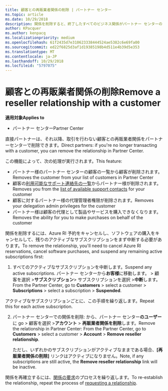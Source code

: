 ```yaml
---
title: 顧客との再販業者関係の削除 | パートナー センター
ms.topic: article
ms.date: 10/29/2018
description: 関係を削除すると、終了したすべてのビジネス関係がパートナー センターのビューから削除されます。
author: KPacquer
ms.author: kenpacq
ms.localizationpriority: medium
ms.openlocfilehash: 61f2435d7e310623338444524ae5382c6e69fa00
ms.sourcegitcommit: ed22f6825d3af1d19385198b4d511e4b39d5e353
ms.translationtype: MT
ms.contentlocale: ja-JP
ms.lasthandoff: 10/29/2018
ms.locfileid: "5797075"
---
```

# <a name="remove-a-reseller-relationship-with-a-customer"></a><span data-ttu-id="967ee-103">顧客との再販業者関係の削除</span><span class="sxs-lookup"><span data-stu-id="967ee-103">Remove a reseller relationship with a customer</span></span>

**<span data-ttu-id="967ee-104">適用対象</span><span class="sxs-lookup"><span data-stu-id="967ee-104">Applies to</span></span>**

-   <span data-ttu-id="967ee-105">パートナー センター</span><span class="sxs-lookup"><span data-stu-id="967ee-105">Partner Center</span></span>

<span data-ttu-id="967ee-106">直接パートナーは、それ以降、取引を行わない顧客との再販業者関係をパートナーセンターで削除できます。</span><span class="sxs-lookup"><span data-stu-id="967ee-106">Direct partners: if you're no longer transacting with a customer, you can remove the relationship in Partner Center.</span></span> 

<span data-ttu-id="967ee-107">この機能によって、次の処理が実行されます。</span><span class="sxs-lookup"><span data-stu-id="967ee-107">This feature:</span></span>
*  <span data-ttu-id="967ee-108">パートナー様のパートナー センターの顧客の一覧から顧客が削除されます。</span><span class="sxs-lookup"><span data-stu-id="967ee-108">Removes the customer from your list of customers in Partner Center</span></span>
*  <span data-ttu-id="967ee-109">顧客の[利用可能なサポート連絡先の一覧](assign-support-contacts.md)からパートナー様が削除されます。</span><span class="sxs-lookup"><span data-stu-id="967ee-109">Removes you from the [list of available support contacts](assign-support-contacts.md) for your customer</span></span>
*  <span data-ttu-id="967ee-110">顧客に対するパートナー様の代理管理者権限が削除されます。</span><span class="sxs-lookup"><span data-stu-id="967ee-110">Removes your delegation admin privileges for the customer</span></span>
*  <span data-ttu-id="967ee-111">パートナー様は顧客の代理として製品やサービスを購入できなくなります。</span><span class="sxs-lookup"><span data-stu-id="967ee-111">Removes the ability for you to make purchases on behalf of the customer</span></span>

<span data-ttu-id="967ee-112">関係を削除するには、Azure RI 予約をキャンセルし、ソフトウェアの購入をキャンセルして、残りのアクティブなサブスクリプションをまず中断する必要があります。</span><span class="sxs-lookup"><span data-stu-id="967ee-112">To remove the relationship, you'll need to cancel Azure RI reservations, cancel software purchases, and suspend any remaining active subscriptions first:</span></span>

1.  <span data-ttu-id="967ee-113">すべてのアクティブなサブスクリプションを中断します。</span><span class="sxs-lookup"><span data-stu-id="967ee-113">Suspend any active subscriptions.</span></span> <span data-ttu-id="967ee-114">パートナー センターから**お客様**に移動します。 > 顧客を選択 >**サブスクリプション**> サブスクリプションを選択 >**中断**します。</span><span class="sxs-lookup"><span data-stu-id="967ee-114">From the Partner Center, go to **Customers** > select a customer > **Subscriptions** > select a subscription > **Suspended**.</span></span> 

   <span data-ttu-id="967ee-115">アクティブなサブスクリプションごとに、この手順を繰り返します。</span><span class="sxs-lookup"><span data-stu-id="967ee-115">Repeat this for each active subscription.</span></span>

2.  <span data-ttu-id="967ee-116">パートナー センターでの関係を削除: から、パートナー センター**のユーザー**に go > 顧客を選択 >**アカウント** > **再販業者関係を削除**します。</span><span class="sxs-lookup"><span data-stu-id="967ee-116">Remove the relationship in Partner Center: From the Partner Center, go to **Customers** > select a customer > **Account** > **Remove reseller relationship**.</span></span>

    <span data-ttu-id="967ee-117">ただし、いずれかのサブスクリプションがアクティブなままである場合、**[再販業者関係の削除]** リンクはアクティブになりません。</span><span class="sxs-lookup"><span data-stu-id="967ee-117">Note, if any subscriptions are still active, the **Remove reseller relationship** link will be inactive.</span></span> 

<span data-ttu-id="967ee-118">関係を再確立するには、[関係の要求](request-a-relationship-with-a-customer.md)のプロセスを繰り返します。</span><span class="sxs-lookup"><span data-stu-id="967ee-118">To re-establish the relationship, repeat the process of [requesting a relationship](request-a-relationship-with-a-customer.md).</span></span>
